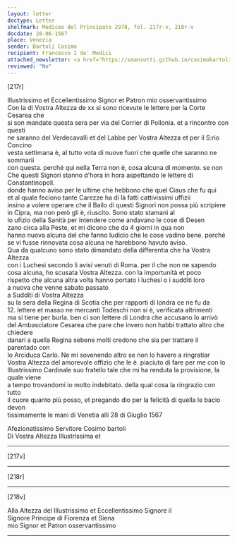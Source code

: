 ```yaml
---
layout: letter
doctype: Letter
shelfmark: Mediceo del Principato 2978, fol. 217r-v, 218r-v
docdate: 28-06-1567
place: Venezia
sender: Bartoli Cosimo
recipient: Francesco I de' Medici
attached_newsletter: <a href="https://smansutti.github.io/cosimobartoli/texts/3080_023/">3080_023</a>
reviewed: "No"
---
```


[217r]  
  
  
Illustrissimo et Eccellentissimo Signor et Patron mio osservantissimo  
Con la di Vostra Altezza de xx si sono ricevute le lettere per la Corte Cesarea che  
si son mandate questa sera per via del Corrier di Pollonia. et a rincontro con questi  
ne saranno del Verdecavalli et del Labbe per Vostra Altezza et per il S:rio Concino  
vesta settimana è, al tutto vota di nuove fuori che quelle che saranno ne sommarii  
con questa. perché qui nella Terra non è, cosa alcuna di momento. se non  
Che questi Signori stanno d'hora in hora aspettando le lettere di Constantinopoli.  
donde hanno aviso per le ultime che hebbono che quel Ciaus che fu qui  
et al quale feciono tante Carezze ha di là fatti cattivissimi uffizii  
insino a volere operare che il Bailo di questi Signori non possa più scripiere  
in Cipra, ma non però gli è, riuscito. Sono stato stamani al  
lo ufizio della Sanità per intendere come andavano le cose di Desen  
zano circa alla Peste, et mi dicono che da 4 giorni in qua non  
hanno nuova alcuna del che fanno Iudicio che le cose vadino bene. perché  
se vi fusse rinnovata cosa alcuna ne harebbono havuto aviso.  
Qua da qualcuno sono stato dimandato della differentia che ha Vostra Altezza  
con i Luchesi secondo li avisi venuti di Roma. per il che non ne sapendo  
cosa alcuna, ho scusata Vostra Altezza. con la importunità et poco  
rispetto che alcuna altra volta hanno portato i luchesi o i sudditi loro  
a nuova che venne sabato passato  
a Sudditi di Vostra Altezza  
su la sera della Regina di Scotia che per rapporti di londra ce ne fu da  
12. lettere et masso ne mercanti Todeschi non si è, verificata altrimenti  
ma si tiene per burla. ben ci son lettere di Londra che accusano lo arrivò  
del Ambasciatore Cesarea che pare che invero non habbi trattato altro che chiedere  
danari a quella Regina sebene molti credono che sia per trattare il parentado con  
lo Arciduca Carlo. Ne mi sovenendo altro se non lo havere a ringratiar  
Vostra Altezza del amorevole offizio che le è. piaciuto di fare per me con lo  
Illustrissimo Cardinale suo fratello tale che mi ha renduta la provisione, la quale viene  
a tempo trovandomi io molto indebitato. della qual cosa la ringrazio con tutto  
il cuore quanto più posso, et pregando dio per la felicità di quella le bacio devon  
tissimamente le mani di Venetia alli 28 di Giuglio 1567  
  
Afezionatissimo Servitore Cosimo bartoli  
Di Vostra Altezza Illustrissima et  
  
---  

[217v]  
  
  
  
---  

[218r]  
  
  
  
---  

[218v]  
  
  
Alla Altezza del Illustrissimo et Eccellentissimo Signore il  
Signore Principe di Fiorenza et Siena  
mio Signor et Patron osservantissimo  
  
---  

